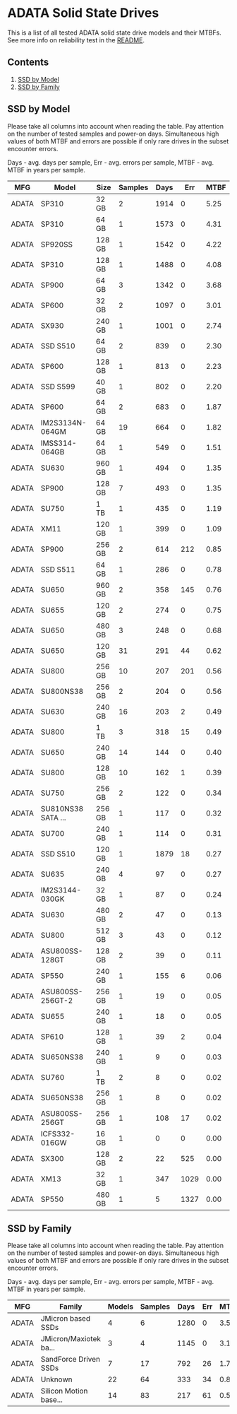 ADATA Solid State Drives
========================

This is a list of all tested ADATA solid state drive models and their MTBFs. See
more info on reliability test in the [README](https://github.com/bsdhw/SMART).

Contents
--------

1. [ SSD by Model  ](#ssd-by-model)
2. [ SSD by Family ](#ssd-by-family)

SSD by Model
------------

Please take all columns into account when reading the table. Pay attention on the
number of tested samples and power-on days. Simultaneous high values of both MTBF
and errors are possible if only rare drives in the subset encounter errors.

Days - avg. days per sample,
Err  - avg. errors per sample,
MTBF - avg. MTBF in years per sample.

| MFG       | Model              | Size   | Samples | Days  | Err   | MTBF |
|-----------|--------------------|--------|---------|-------|-------|------|
| ADATA     | SP310              | 32 GB  | 2       | 1914  | 0     | 5.25   |
| ADATA     | SP310              | 64 GB  | 1       | 1573  | 0     | 4.31   |
| ADATA     | SP920SS            | 128 GB | 1       | 1542  | 0     | 4.22   |
| ADATA     | SP310              | 128 GB | 1       | 1488  | 0     | 4.08   |
| ADATA     | SP900              | 64 GB  | 3       | 1342  | 0     | 3.68   |
| ADATA     | SP600              | 32 GB  | 2       | 1097  | 0     | 3.01   |
| ADATA     | SX930              | 240 GB | 1       | 1001  | 0     | 2.74   |
| ADATA     | SSD S510           | 64 GB  | 2       | 839   | 0     | 2.30   |
| ADATA     | SP600              | 128 GB | 1       | 813   | 0     | 2.23   |
| ADATA     | SSD S599           | 40 GB  | 1       | 802   | 0     | 2.20   |
| ADATA     | SP600              | 64 GB  | 2       | 683   | 0     | 1.87   |
| ADATA     | IM2S3134N-064GM    | 64 GB  | 19      | 664   | 0     | 1.82   |
| ADATA     | IMSS314-064GB      | 64 GB  | 1       | 549   | 0     | 1.51   |
| ADATA     | SU630              | 960 GB | 1       | 494   | 0     | 1.35   |
| ADATA     | SP900              | 128 GB | 7       | 493   | 0     | 1.35   |
| ADATA     | SU750              | 1 TB   | 1       | 435   | 0     | 1.19   |
| ADATA     | XM11               | 120 GB | 1       | 399   | 0     | 1.09   |
| ADATA     | SP900              | 256 GB | 2       | 614   | 212   | 0.85   |
| ADATA     | SSD S511           | 64 GB  | 1       | 286   | 0     | 0.78   |
| ADATA     | SU650              | 960 GB | 2       | 358   | 145   | 0.76   |
| ADATA     | SU655              | 120 GB | 2       | 274   | 0     | 0.75   |
| ADATA     | SU650              | 480 GB | 3       | 248   | 0     | 0.68   |
| ADATA     | SU650              | 120 GB | 31      | 291   | 44    | 0.62   |
| ADATA     | SU800              | 256 GB | 10      | 207   | 201   | 0.56   |
| ADATA     | SU800NS38          | 256 GB | 2       | 204   | 0     | 0.56   |
| ADATA     | SU630              | 240 GB | 16      | 203   | 2     | 0.49   |
| ADATA     | SU800              | 1 TB   | 3       | 318   | 15    | 0.49   |
| ADATA     | SU650              | 240 GB | 14      | 144   | 0     | 0.40   |
| ADATA     | SU800              | 128 GB | 10      | 162   | 1     | 0.39   |
| ADATA     | SU750              | 256 GB | 2       | 122   | 0     | 0.34   |
| ADATA     | SU810NS38 SATA ... | 256 GB | 1       | 117   | 0     | 0.32   |
| ADATA     | SU700              | 240 GB | 1       | 114   | 0     | 0.31   |
| ADATA     | SSD S510           | 120 GB | 1       | 1879  | 18    | 0.27   |
| ADATA     | SU635              | 240 GB | 4       | 97    | 0     | 0.27   |
| ADATA     | IM2S3144-030GK     | 32 GB  | 1       | 87    | 0     | 0.24   |
| ADATA     | SU630              | 480 GB | 2       | 47    | 0     | 0.13   |
| ADATA     | SU800              | 512 GB | 3       | 43    | 0     | 0.12   |
| ADATA     | ASU800SS-128GT     | 128 GB | 2       | 39    | 0     | 0.11   |
| ADATA     | SP550              | 240 GB | 1       | 155   | 6     | 0.06   |
| ADATA     | ASU800SS-256GT-2   | 256 GB | 1       | 19    | 0     | 0.05   |
| ADATA     | SU655              | 240 GB | 1       | 18    | 0     | 0.05   |
| ADATA     | SP610              | 128 GB | 1       | 39    | 2     | 0.04   |
| ADATA     | SU650NS38          | 240 GB | 1       | 9     | 0     | 0.03   |
| ADATA     | SU760              | 1 TB   | 2       | 8     | 0     | 0.02   |
| ADATA     | SU650NS38          | 256 GB | 1       | 8     | 0     | 0.02   |
| ADATA     | ASU800SS-256GT     | 256 GB | 1       | 108   | 17    | 0.02   |
| ADATA     | ICFS332-016GW      | 16 GB  | 1       | 0     | 0     | 0.00   |
| ADATA     | SX300              | 128 GB | 2       | 22    | 525   | 0.00   |
| ADATA     | XM13               | 32 GB  | 1       | 347   | 1029  | 0.00   |
| ADATA     | SP550              | 480 GB | 1       | 5     | 1327  | 0.00   |

SSD by Family
-------------

Please take all columns into account when reading the table. Pay attention on the
number of tested samples and power-on days. Simultaneous high values of both MTBF
and errors are possible if only rare drives in the subset encounter errors.

Days - avg. days per sample,
Err  - avg. errors per sample,
MTBF - avg. MTBF in years per sample.

| MFG       | Family                 | Models | Samples | Days  | Err   | MTBF |
|-----------|------------------------|--------|---------|-------|-------|------|
| ADATA     | JMicron based SSDs     | 4      | 6       | 1280  | 0     | 3.51   |
| ADATA     | JMicron/Maxiotek ba... | 3      | 4       | 1145  | 0     | 3.14   |
| ADATA     | SandForce Driven SSDs  | 7      | 17      | 792   | 26    | 1.79   |
| ADATA     | Unknown                | 22     | 64      | 333   | 34    | 0.87   |
| ADATA     | Silicon Motion base... | 14     | 83      | 217   | 61    | 0.50   |
